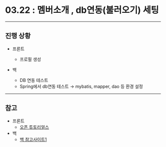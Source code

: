 # 03.22 : 멤버소개 , db연동(불러오기) 세팅

---

## 진행 상황

- 프론트

  - 프로필 생성

- 백
  - DB 연동 테스트
  - Spring에서 db연동 테스트 → mybatis, mapper, dao 등 환경 설정

---

## 참고

- 프론트
  - [오픈 튜토리얼스](https://opentutorials.org/course/3085/18827)
- 백
  - [백 참고사이트1](https://kuzuro.blogspot.com/2019/08/3.html)
